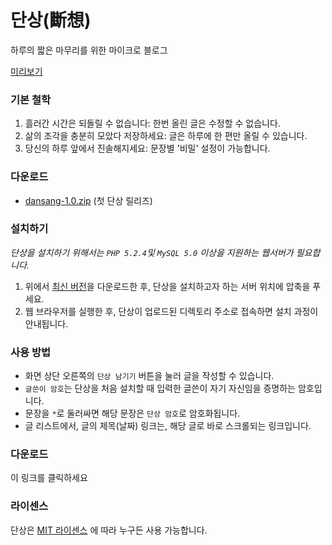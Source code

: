 # 단상(斷想)
하루의 짧은 마무리를 위한 마이크로 블로그

[미리보기](http://www.hyunjun.org/blog)

### 기본 철학
1. 흘러간 시간은 되돌릴 수 없습니다: 한번 올린 글은 수정할 수 없습니다.
2. 삶의 조각을 충분히 모았다 저장하세요: 글은 하루에 한 편만 올릴 수 있습니다.
3. 당신의 하루 앞에서 진솔해지세요: 문장별 '비밀' 설정이 가능합니다.


### 다운로드

  * [dansang-1.0.zip](https://github.com/agemor/dansang/releases/download/1.0/dansang-1.0.zip) (첫 단상 릴리즈)


### 설치하기

*단상을 설치하기 위해서는 `PHP 5.2.4`및 `MySQL 5.0` 이상을 지원하는 웹서버가 필요합니다.*

1. 위에서 [최신 버전](https://github.com/agemor/dansang/releases/download/1.0/dansang-1.0.zip)을 다운로드한 후, 단상을 설치하고자 하는 서버 위치에 압축을 푸세요.
2. 웹 브라우저를 실행한 후, 단상이 업로드된 디렉토리 주소로 접속하면 설치 과정이 안내됩니다.


### 사용 방법

* 화면 상단 오른쪽의 `단상 남기기` 버튼을 눌러 글을 작성할 수 있습니다.
* `글쓴이 암호`는 단상을 처음 설치할 때 입력한 글쓴이 자기 자신임을 증명하는 암호입니다.
* 문장을 `*`로 둘러싸면 해당 문장은 `단상 암호`로 암호화됩니다. 
* 글 리스트에서, 글의 제목(날짜) 링크는, 해당 글로 바로 스크롤되는 링크입니다.


### 다운로드

이 링크를 클릭하세요


### 라이센스

단상은 [MIT 라이센스](https://github.com/agemor/dansang/blob/master/LICENSE) 에 따라 누구든 사용 가능합니다.
